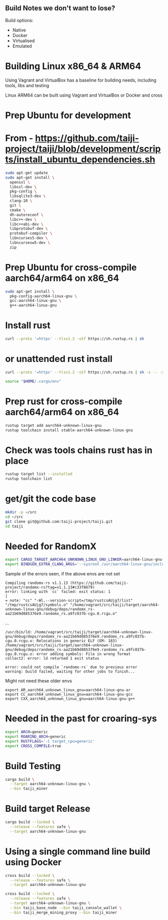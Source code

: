 ## Build Notes we don't want to lose?

Build options:
 - Native
 - Docker
 - Virtualised
 - Emulated

# Building Linux x86_64 & ARM64

Using Vagrant and VirtualBox has a baseline for building needs, including tools, libs and testing

Linux ARM64 can be built using Vagrant and VirtualBox or Docker and cross

# Prep Ubuntu for development
# From - https://github.com/taiji-project/taiji/blob/development/scripts/install_ubuntu_dependencies.sh
```bash
sudo apt-get update
sudo apt-get install \
  openssl \
  libssl-dev \
  pkg-config \
  libsqlite3-dev \
  clang-10 \
  git \
  cmake \
  dh-autoreconf \
  libc++-dev \
  libc++abi-dev \
  libprotobuf-dev \
  protobuf-compiler \
  libncurses5-dev \
  libncursesw5-dev \
  zip
```

# Prep Ubuntu for cross-compile aarch64/arm64 on x86_64
```bash
sudo apt-get install \
  pkg-config-aarch64-linux-gnu \
  gcc-aarch64-linux-gnu \
  g++-aarch64-linux-gnu
```

# Install rust
```bash
curl --proto '=https' --tlsv1.2 -sSf https://sh.rustup.rs | sh
```
# or unattended rust install
```bash
curl --proto '=https' --tlsv1.2 -sSf https://sh.rustup.rs | sh -s -- -y
```

```bash
source "$HOME/.cargo/env"
```

# Prep rust for cross-compile aarch64/arm64 on x86_64
```bash
rustup target add aarch64-unknown-linux-gnu
rustup toolchain install stable-aarch64-unknown-linux-gnu
```

# Check was tools chains rust has in place
```bash
rustup target list --installed
rustup toolchain list
```

# get/git the code base
```bash
mkdir -p ~/src
cd ~/src
git clone git@github.com:taiji-project/taiji.git
cd taiji
```

# Needed for RandomX
```bash
export CARGO_TARGET_AARCH64_UNKNOWN_LINUX_GNU_LINKER=aarch64-linux-gnu-gcc
export BINDGEN_EXTRA_CLANG_ARGS='--sysroot /usr/aarch64-linux-gnu/include/'
```
Sample of the errors seen, if the above envs are not set
```
Compiling randomx-rs v1.1.13 (https://github.com/taiji-project/randomx-rs?tag=v1.1.13#c33f8679)
error: linking with `cc` failed: exit status: 1
|
= note: "cc" "-Wl,--version-script=/tmp/rustcsAUjg7/list" "/tmp/rustcsAUjg7/symbols.o" "/home/vagrant/src/taiji/target/aarch64-unknown-linux-gnu/debug/deps/randomx_rs-aa21b69d885376e9.randomx_rs.a9fc037b-cgu.0.rcgu.o"
```
...
```
/usr/bin/ld: /home/vagrant/src/taiji/target/aarch64-unknown-linux-gnu/debug/deps/randomx_rs-aa21b69d885376e9.randomx_rs.a9fc037b-cgu.0.rcgu.o: Relocations in generic ELF (EM: 183)
/home/vagrant/src/taiji/target/aarch64-unknown-linux-gnu/debug/deps/randomx_rs-aa21b69d885376e9.randomx_rs.a9fc037b-cgu.0.rcgu.o: error adding symbols: File in wrong format
collect2: error: ld returned 1 exit status

error: could not compile `randomx-rs` due to previous error
warning: build failed, waiting for other jobs to finish...
```
Might not need these older envs
```
export AR_aarch64_unknown_linux_gnu=aarch64-linux-gnu-ar
export CC_aarch64_unknown_linux_gnu=aarch64-linux-gnu-gcc
export CXX_aarch64_unknown_linux_gnu=aarch64-linux-gnu-g++
```

# Needed in the past for croaring-sys
```bash
export ARCH=generic
export ROARING_ARCH=generic
export RUSTFLAGS='-C target_cpu=generic'
export CROSS_COMPILE=true
```

# Build Testing
```bash
cargo build \
  --target aarch64-unknown-linux-gnu \
  --bin taiji_miner
```

# Build target Release
```bash
cargo build --locked \
  --release --features safe \
  --target aarch64-unknown-linux-gnu
```

# Using a single command line build using Docker
```bash
cross build --locked \
  --release --features safe \
  --target aarch64-unknown-linux-gnu
```
```bash
cross build --locked \
  --release --features safe \
  --target aarch64-unknown-linux-gnu \
  --bin taiji_base_node --bin taiji_console_wallet \
  --bin taiji_merge_mining_proxy --bin taiji_miner
```
